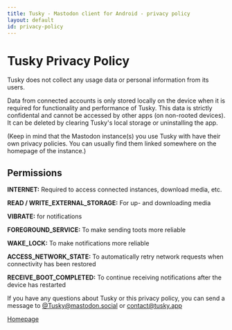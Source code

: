 ```yaml
---
title: Tusky - Mastodon client for Android - privacy policy
layout: default
id: privacy-policy
---
```

<main>

  <h1>Tusky Privacy Policy</h1>

  <p>Tusky does not collect any usage data or personal information from its users.</p>

  <p>Data from connected accounts is only stored locally on the device when it is required for functionality and
    performance of Tusky.
    This data is strictly confidental and cannot be accessed by other apps (on non-rooted devices).
    It can be deleted by clearing Tusky's local storage or uninstalling the app.</p>

  <p>(Keep in mind that the Mastodon instance(s) you use Tusky with have their own privacy policies.
    You can usually find them linked somewhere on the homepage of the instance.)</p>

  <h2>Permissions</h2>

  <p><strong>INTERNET:</strong> Required to access connected instances, download media, etc.</p>
  <p><strong>READ / WRITE_EXTERNAL_STORAGE:</strong> For up- and downloading media </p>
  <p><strong>VIBRATE:</strong> for notifications</p>
  <p><strong>FOREGROUND_SERVICE:</strong> To make sending toots more reliable</p>
  <p><strong>WAKE_LOCK:</strong> To make notifications more reliable</p>
  <p><strong>ACCESS_NETWORK_STATE:</strong> To automatically retry network requests when connectivity has been
    restored</p>
  <p><strong>RECEIVE_BOOT_COMPLETED:</strong> To continue receiving notifications after the device has restarted
  </p>
  <p>If you have any questions about Tusky or this privacy policy, you can send a message to
    <a href="https://mastodon.social/@Tusky" rel="me">@Tusky@mastodon.social</a>
    or <a href="mailto:contact@tusky.app">contact@tusky.app</a></p>
  <p><a href="/">Homepage</a></p>
</main>
